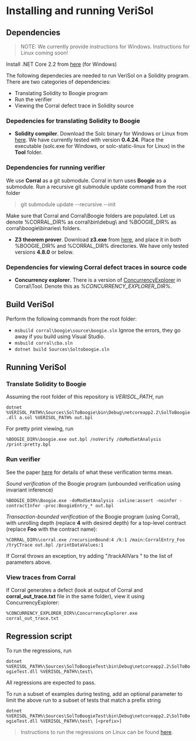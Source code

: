 # Installing and running VeriSol

## Dependencies

> NOTE: We currently provide instructions for Windows. Instructions for Linux coming soon!

Install .NET Core 2.2 from [here](https://dotnet.microsoft.com/download/dotnet-core/2.2#sdk-2.2.106) (for Windows)

The following dependecies are needed to run VeriSol on a Solidity program. There are two categories of dependencies:
   - Translating Solidity to Boogie program
   - Run the verifier
   - Viewing the Corral defect trace in Solidity source 

### Depedencies for translating Solidity to Boogie 
   - __Solidity compiler__. Download the Solc binary for Windows or Linux from [here](https://github.com/ethereum/solidity/releases/tag/v0.4.24). We have currently tested with version __0.4.24__. Place the executable (solc.exe for Windows, or solc-static-linux for Linux) in the **Tool** folder.
   
### Dependencies for running verifier

We use **Corral** as a git submodule. Corral in turn uses **Boogie** as a submodule. 
Run a recursive git submodule update command from the root folder

> git submodule update --recursive --init

Make sure that Corral and Corral\Boogie folders are populated. 
Let us denote %CORRAL_DIR% as corral\bin\debug\ and %BOOGIE_DIR% as corral\boogie\binaries\ folders.

   - __Z3 theorem prover__. Download **z3.exe** from [here](https://github.com/Z3Prover/z3), and place it in both %BOOGIE_DIR%  and %CORRAL_DIR%  directories. We have only tested versions **4.8.0** or below.
   
### Dependencies for viewing Corral defect traces in source code
   - __Concurrency explorer__. There is a version of [ConcurrencyExplorer](https://github.com/LeeSanderson/Chess) in Corral\Tool\. Denote this as _%CONCURRENCY_EXPLORER_DIR%_.
<!--Download the sources and build the sources of **ConcurencyExplorer** from [here](https://github.com/LeeSanderson/Chess), and denote _%CONCURRENCY_EXPLORER_DIR%_ as the path containing **ConcurrencyExplorer.exe**. -->

## Build VeriSol

Perform the following commands from the root folder:
<!-- Open the __Sources\SolToBoogie.sln__ file in Visual Studio (2017) and perform __Build Solution__. -->
- `msbuild corral\boogie\source\boogie.sln` Ignroe the errors, they go away if you build using Visual Studio. 
- `msbuild corral\cba.sln`
- `dotnet build Sources\Soltoboogie.sln`

## Running VeriSol

### Translate Solidity to Boogie
Assuming the root folder of this repository is *VERISOL_PATH*, run 

`dotnet %VERISOL_PATH%\Sources\SolToBoogie\bin\Debug\netcoreapp2.2\SolToBoogie.dll a.sol %VERISOL_PATH% out.bpl`

For pretty print viewing, run

 `%BOOGIE_DIR%\boogie.exe out.bpl /noVerify /doModSetAnalysis /print:pretty.bpl`


### Run verifier
See the paper [here](https://arxiv.org/abs/1812.08829) for details of what these verification terms mean.

*Sound verification* of the Boogie program (unbounded verification using invariant inference)

`%BOOGIE_DIR%\Boogie.exe -doModSetAnalysis -inline:assert -noinfer -contractInfer -proc:BoogieEntry_* out.bpl`

*Transaction-bounded verification* of the Boogie program (using Corral), with unrolling depth (replace **4** with desired depth) for a top-level contract (replace **Foo** with the contract name):

`%CORRAL_DIR%\corral.exe /recursionBound:4 /k:1 /main:CorralEntry_Foo /tryCTrace out.bpl /printDataValues:1`

If Corral throws an exception, try adding "/trackAllVars " to the list of parameters above.  

### View traces from Corral
If Corral generates a defect (look at output of Corral and **corral_out_trace.txt** file in the same folder), view it using ConcurrencyExplorer: 

`%CONCURRENCY_EXPLORER_DIR%\ConcurrencyExplorer.exe corral_out_trace.txt`

## Regression script

To run the regressions, run

`dotnet %VERISOL_PATH%\Sources\SolToBoogieTest\bin\Debug\netcoreapp2.2\SolToBoogieTest.dll %VERISOL_PATH%\test\`

All regressions are expected to pass. 

To run a subset of examples during testing, add an optional parameter to limit the above run to a subset of tests that match a prefix string *<prefix>*

`dotnet %VERISOL_PATH%\Sources\SolToBoogieTest\bin\Debug\netcoreapp2.2\SolToBoogieTest.dll %VERISOL_PATH%\test\ [<prefix>]`

> Instructions to run the regressions on Linux can be found [here](https://github.com/Microsoft/verisol/wiki/How-to-run-regressions-in-Linux). 

